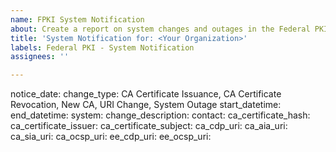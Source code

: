 ```yaml
---
name: FPKI System Notification
about: Create a report on system changes and outages in the Federal PKI.
title: 'System Notification for: <Your Organization>'
labels: Federal PKI - System Notification
assignees: ''

---
```


notice_date: 
change_type:  CA Certificate Issuance, CA Certificate Revocation, New CA, URI Change, System Outage 
start_datetime: 
end_datetime: 
system: 
change_description: 
contact: 
ca_certificate_hash: 
ca_certificate_issuer: 
ca_certificate_subject: 
ca_cdp_uri: 
ca_aia_uri: 
ca_sia_uri: 
ca_ocsp_uri:
ee_cdp_uri:
ee_ocsp_uri:  
